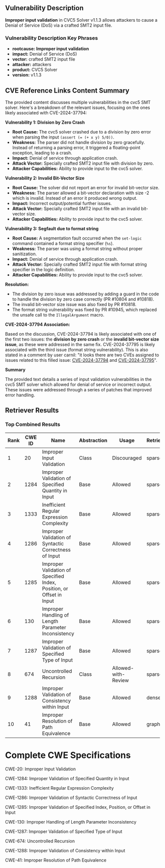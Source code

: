 ## Vulnerability Description
**Improper input validation** in CVC5 Solver v1.1.3 allows attackers to cause a Denial of Service (DoS) via a crafted SMT2 input file.

### Vulnerability Description Key Phrases
- **rootcause:** **Improper input validation**
- **impact:** Denial of Service (DoS)
- **vector:** crafted SMT2 input file
- **attacker:** attackers
- **product:** CVC5 Solver
- **version:** v1.1.3

## CVE Reference Links Content Summary
The provided content discusses multiple vulnerabilities in the cvc5 SMT solver. Here's a breakdown of the relevant issues, focusing on the ones likely associated with CVE-2024-37794:

**Vulnerability 1: Division by Zero Crash**

*   **Root Cause:** The cvc5 solver crashed due to a division by zero error when parsing the input `(assert (= (+ x y) 5/0))`.
*   **Weakness:** The parser did not handle division by zero gracefully. Instead of returning a parsing error, it triggered a floating-point exception, leading to a crash.
*   **Impact:** Denial of service through application crash.
*   **Attack Vector:**  Specially crafted SMT2 input file with division by zero.
*   **Attacker Capabilities:** Ability to provide input to the cvc5 solver.

**Vulnerability 2: Invalid Bit-Vector Size**

*   **Root Cause:** The solver did not report an error for invalid bit-vector size.
*   **Weakness:** The parser allowed a bit-vector declaration with size -2 which is invalid. Instead of an error it produced wrong output.
*   **Impact:** Incorrect output/potential further issues.
*  **Attack Vector:** Specially crafted SMT2 input file with an invalid bit-vector size.
*   **Attacker Capabilities:** Ability to provide input to the cvc5 solver.

**Vulnerability 3: Segfault due to format string**

*   **Root Cause:** A segmentation fault occurred when the `set-logic` command contained a format string specifier (`%s`).
*   **Weakness:**  The parser was using a format string without proper sanitization.
*   **Impact:** Denial of service through application crash.
*   **Attack Vector:** Specially crafted SMT2 input file with format string specifier in the logic definition.
*   **Attacker Capabilities:** Ability to provide input to the cvc5 solver.

**Resolution:**

*   The division by zero issue was addressed by adding a guard in the code to handle the division by zero case correctly (PR #10804 and #10818).
*   The invalid bit-vector size issue was also fixed by PR #10818.
*   The format string vulnerability was fixed by PR #10945, which replaced the unsafe call to the `IllegalArgument` macro.

**CVE-2024-37794 Association:**

Based on the discussion, CVE-2024-37794 is likely associated with one of the first two issues: the **division by zero crash** or the **invalid bit-vector size issue**, as these were addressed in the same fix. CVE-2024-37795 is likely associated with the third issue (format string vulnerability). This is also stated in a comment by user carnil: "it looks there are two CVEs assigned to issues related to this filled issue: [CVE-2024-37794](https://github.com/advisories/GHSA-frw3-949h-qqfj "CVE-2024-37794") and [CVE-2024-37795](https://github.com/advisories/GHSA-hvrf-34fw-qpr2 "CVE-2024-37795")".

**Summary**

The provided text details a series of input validation vulnerabilities in the cvc5 SMT solver which allowed for denial of service or incorrect output. These issues were addressed through a series of patches that improved error handling.

## Retriever Results

### Top Combined Results

| Rank | CWE ID | Name | Abstraction | Usage  | Retrievers | Individual Scores |
|------|--------|------|-------------|-------|------------|-------------------|
| 1 | 20 | Improper Input Validation | Class | Discouraged | sparse | 0.149 |
| 2 | 1284 | Improper Validation of Specified Quantity in Input | Base | Allowed | sparse | 0.142 |
| 3 | 1333 | Inefficient Regular Expression Complexity | Base | Allowed | sparse | 0.141 |
| 4 | 1286 | Improper Validation of Syntactic Correctness of Input | Base | Allowed | sparse | 0.139 |
| 5 | 1285 | Improper Validation of Specified Index, Position, or Offset in Input | Base | Allowed | sparse | 0.137 |
| 6 | 130 | Improper Handling of Length Parameter Inconsistency | Base | Allowed | sparse | 0.130 |
| 7 | 1287 | Improper Validation of Specified Type of Input | Base | Allowed | sparse | 0.129 |
| 8 | 674 | Uncontrolled Recursion | Class | Allowed-with-Review | sparse | 0.128 |
| 9 | 1288 | Improper Validation of Consistency within Input | Base | Allowed | dense | 0.582 |
| 10 | 41 | Improper Resolution of Path Equivalence | Base | Allowed | graph | 0.003 |



# Complete CWE Specifications

CWE-20: Improper Input Validation

CWE-1284: Improper Validation of Specified Quantity in Input

CWE-1333: Inefficient Regular Expression Complexity

CWE-1286: Improper Validation of Syntactic Correctness of Input

CWE-1285: Improper Validation of Specified Index, Position, or Offset in Input

CWE-130: Improper Handling of Length Parameter Inconsistency

CWE-1287: Improper Validation of Specified Type of Input

CWE-674: Uncontrolled Recursion

CWE-1288: Improper Validation of Consistency within Input

CWE-41: Improper Resolution of Path Equivalence